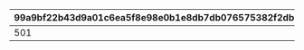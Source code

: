 |99a9bf22b43d9a01c6ea5f8e98e0b1e8db7db076575382f2db79f32f13bc50f2|5394cbea8ac71f1d8e4d933b3d46fa944271f57744952c9253cd06602ba5da10|0bbfc700aa5d5470cf4b451cdda8184f0293ebd8b14f12a908677d43d4fa404a|9b020e00723986942399a33abcb7ec9615a36af41f1f2396c8b4284c57fe8114|d3d5e83caa2ee4f1b1ff2a4bf26449d8b3f6448d1d48d333fd7763bd3cbf7a71|8356449e97a140018a823080022b29aa5f023799389bc8eeb49e5eb317a502b6|8745e52d71f14733846ce155acdb894a4470f561c49db988054b325ff9dd9dd5|
| --- | --- | --- | --- | --- | --- | --- |
|501|2019-02-28 11:59:59|1|2019-02-12 14:59:59|2019-02-08 15:00:00|2019-02-15 23:00:00|500|